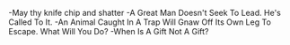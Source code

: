 -May thy knife chip and shatter
-A Great Man Doesn't Seek To Lead. He's Called To It.
-An Animal Caught In A Trap Will Gnaw Off Its Own Leg To Escape. What Will You Do?
-When Is A Gift Not A Gift?
